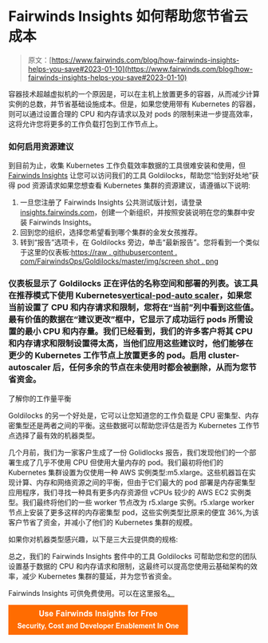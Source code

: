 # Fairwinds Insights 如何帮助您节省云成本

> 原文：[https://www.fairwinds.com/blog/how-fairwinds-insights-helps-you-save#2023-01-10](https://www.fairwinds.com/blog/how-fairwinds-insights-helps-you-save#2023-01-10)

 容器技术超越虚拟机的一个原因是，可以在主机上放置更多的容器，从而减少计算实例的总数，并节省基础设施成本。但是，如果您使用带有 Kubernetes 的容器，则可以通过设置合理的 CPU 和内存请求以及对 pods 的限制来进一步提高效率，这将允许您将更多的工作负载打包到工作节点上。

### 如何启用资源建议

到目前为止，收集 Kubernetes 工作负载效率数据的工具很难安装和使用，但 [Fairwinds Insights](http://insights.fairwinds.com/) 让您可以访问我们的工具 Goldilocks，帮助您“恰到好处地”获得 pod 资源请求如果您想查看 Kubernetes 集群的资源建议，请遵循以下说明:

1.  一旦您注册了 Fairwinds Insights 公共测试版计划，请登录[insights.fairwinds.com](http://insights.fairwinds.com)，创建一个新组织，并按照安装说明在您的集群中安装 Fairwinds Insights。
2.  回到您的组织，选择您希望看到哪个集群的金发女孩推荐。
3.  转到“报告”选项卡，在 Goldilocks 旁边，单击“最新报告”。您将看到一个类似于这里的仪表板:[https://raw . githubusercontent . com/FairwindsOps/Goldilocks/master/img/screen shot . png](https://raw.githubusercontent.com/FairwindsOps/goldilocks/master/img/screenshot.png)

### 仪表板显示了 Goldilocks 正在评估的名称空间和部署的列表。该工具在推荐模式下使用 Kubernetes[vertical-pod-auto scaler](https://github.com/kubernetes/autoscaler/tree/master/vertical-pod-autoscaler)，如果您当前设置了 CPU 和内存请求和限制，您将在“当前”列中看到这些值。最有价值的数据在“建议更改”框中，它显示了成功运行 pods 所需设置的最小 CPU 和内存量。我们已经看到，我们的许多客户将其 CPU 和内存请求和限制设置得太高，当他们应用这些建议时，他们能够在更少的 Kubernetes 工作节点上放置更多的 pod。启用 cluster-autoscaler 后，任何多余的节点在未使用时都会被删除，从而为您节省资金。

了解你的工作量平衡

Goldilocks 的另一个好处是，它可以让您知道您的工作负载是 CPU 密集型、内存密集型还是两者之间的平衡。这些数据可以帮助您评估是否为 Kubernetes 工作节点选择了最有效的机器类型。

几个月前，我们为一家客户生成了一份 Golidlocks 报告，我们发现他们的一个部署生成了几乎不使用 CPU 但使用大量内存的 pod。我们最初将他们的 Kubernetes 集群设置为仅使用一种 AWS 实例类型:m5.xlarge。这些机器旨在实现计算、内存和网络资源之间的平衡，但由于它们最大的 pod 部署是内存密集型应用程序，我们寻找一种具有更多内存资源但 vCPUs 较少的 AWS EC2 实例类型。我们最终将他们的一些 worker 节点改为 r5.xlarge 实例。r5.xlarge worker 节点上安装了更多这样的内存密集型 pod，这些实例类型比原来的便宜 36%,为该客户节省了资金，并减小了他们的 Kubernetes 集群的规模。

如果你对机器类型感兴趣，以下是三大云提供商的规格:

总之，我们的 Fairwinds Insights 套件中的工具 Goldilocks 可帮助您和您的团队设置基于数据的 CPU 和内存请求和限制，这最终可以提高您使用云基础架构的效率，减少 Kubernetes 集群的蔓延，并为您节省资金。

Fairwinds Insights 可供免费使用。可以在这里报名[。](/coming-soon)

[![Use Fairwinds Insights for Free Security, Cost and Developer Enablement In One](img/7c86296320eb01b215d8e2755e9c5b9d.png)](https://cta-redirect.hubspot.com/cta/redirect/2184645/34aa4987-a1f9-438a-a145-d7d82d5c479a)